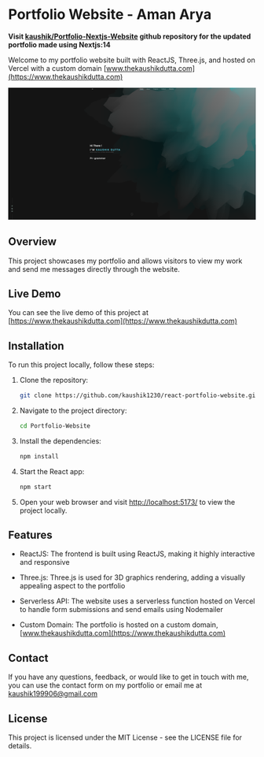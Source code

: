 # Portfolio Website - Aman Arya

<b>Visit [kaushik/Portfolio-Nextjs-Website](https://github.com/kaushik1230/react-portfolio-website) github repository for the updated portfolio made using Nextjs:14 </b>

Welcome to my portfolio website built with ReactJS, Three.js, and hosted on Vercel with a custom domain [www.thekaushikdutta.com](https://www.thekaushikdutta.com)

![Portfolio Screenshot](public/preview.png)

## Overview

This project showcases my portfolio and allows visitors to view my work and send me messages directly through the website.

## Live Demo

You can see the live demo of this project at [https://www.thekaushikdutta.com](https://www.thekaushikdutta.com)

## Installation

To run this project locally, follow these steps:

1. Clone the repository:

   ```bash
   git clone https://github.com/kaushik1230/react-portfolio-website.git
   ```

2. Navigate to the project directory:

   ```bash
   cd Portfolio-Website
   ```

3. Install the dependencies:

   ```bash
   npm install
   ```

4. Start the React app:

   ```bash
   npm start
   ```

5. Open your web browser and visit <http://localhost:5173/> to view the project locally.

## Features

- ReactJS: The frontend is built using ReactJS, making it highly interactive and responsive

- Three.js: Three.js is used for 3D graphics rendering, adding a visually appealing aspect to the portfolio

- Serverless API: The website uses a serverless function hosted on Vercel to handle form submissions and send emails using Nodemailer

- Custom Domain: The portfolio is hosted on a custom domain, [www.thekaushikdutta.com](https://www.thekaushikdutta.com)

## Contact

If you have any questions, feedback, or would like to get in touch with me, you can use the contact form on my portfolio or email me at <kaushik199906@gmail.com>

## License

This project is licensed under the MIT License - see the LICENSE file for details.
